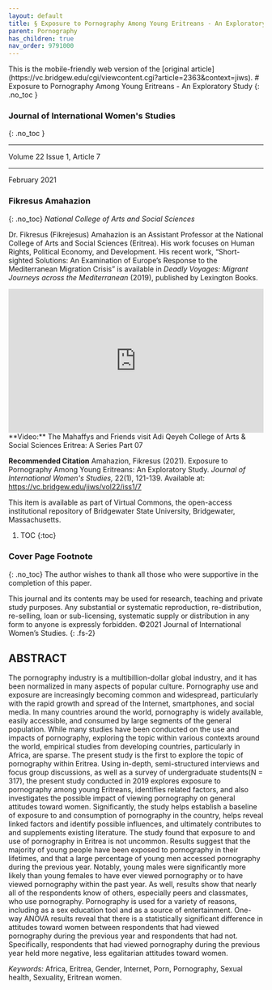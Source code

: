 ```yaml
---
layout: default
title: § Exposure to Pornography Among Young Eritreans - An Exploratory Study  
parent: Pornography 
has_children: true
nav_order: 9791000
---
```

<style>
.dont-break-out {
  /* These are technically the same, but use both */
  overflow-wrap: break-word;
  word-wrap: break-word;

     -ms-word-break: break-all;
  /* This is the dangerous one in WebKit, as it breaks things wherever */
  word-break: break-all;
  /* Instead use this non-standard one: */
  word-break: break-word;
}

.youtube-container {
    position: relative;
    width: 100%;
    height: 0;
    padding-bottom: 56.25%;
}
.youtube-video {
    position: absolute;
    top: 0;
    left: 0;
    width: 100%;
    height: 100%;
}

</style>

<div class="dont-break-out" markdown="1">
This is the mobile-friendly web version of the [original article](https://vc.bridgew.edu/cgi/viewcontent.cgi?article=2363&context=jiws).
# Exposure to Pornography Among Young Eritreans - An Exploratory Study 
{: .no_toc }

### Journal of International Women's Studies 
{: .no_toc }

***

Volume 22 Issue 1, Article 7

***

February 2021

### Fikresus Amahazion
{: .no_toc}
*National College of Arts and Social Sciences* 

Dr. Fikresus (Fikrejesus) Amahazion is an Assistant Professor at the National College of Arts and Social Sciences (Eritrea). His work focuses on Human Rights, Political Economy, and Development. His recent work, “Short-sighted Solutions: An Examination of Europe’s Response to the Mediterranean Migration Crisis” is available in *Deadly Voyages: Migrant Journeys across the Mediterranean* (2019), published by Lexington Books.


<div class="youtube-container">
<iframe width="100%" src="https://www.youtube.com/embed/HmB3j_au5Co" title="YouTube video player" frameborder="0" allow="accelerometer; autoplay; clipboard-write; encrypted-media; gyroscope; picture-in-picture" allowfullscreen class="youtube-video"></iframe>
</div>
**Video:** The Mahaffys and Friends visit Adi Qeyeh College of Arts & Social Sciences Eritrea: A Series Part 07 

**Recommended Citation**
Amahazion, Fikresus (2021). Exposure to Pornography Among Young Eritreans: An Exploratory Study. *Journal of International Women's Studies,* 22(1), 121-139. Available at: https://vc.bridgew.edu/jiws/vol22/iss1/7

This item is available as part of Virtual Commons, the open-access institutional repository of Bridgewater State University, Bridgewater, Massachusetts.


1. TOC
{:toc}

### Cover Page Footnote 
{: .no_toc}
The author wishes to thank all those who were supportive in the completion of this paper.

This journal and its contents may be used for research, teaching and private study purposes. Any substantial or systematic reproduction, re-distribution, re-selling, loan or sub-licensing, systematic supply or distribution in any form to anyone is expressly forbidden. ©2021 Journal of International Women’s Studies.
{: .fs-2}

## ABSTRACT
The pornography industry is a multibillion-dollar global industry, and it has been normalized in many aspects of popular culture. Pornography use and exposure are increasingly becoming common and widespread, particularly with the rapid growth and spread of the Internet, smartphones, and social media. In many countries around the world, pornography is widely available, easily accessible, and consumed by large segments of the general population. While many studies have been conducted on the use and impacts of pornography, exploring the topic within various contexts around the world, empirical studies from developing countries, particularly in Africa, are sparse. The present study is the first to explore the topic of pornography within Eritrea. Using in-depth, semi-structured interviews and focus group discussions, as well as a survey of undergraduate students(N = 317), the present study conducted in 2019 explores exposure to pornography among young Eritreans, identifies related factors, and also investigates the possible impact of viewing pornography on general attitudes toward women. Significantly, the study helps establish a baseline of exposure to and consumption of pornography in the country, helps reveal linked factors and identify possible influences, and ultimately contributes to and supplements existing literature. The study found that exposure to and use of pornography in Eritrea is not uncommon. Results suggest that the majority of young people have been exposed to pornography in their lifetimes, and that a large percentage of young men accessed pornography during the previous year. Notably, young males were significantly more likely than young females to have ever viewed pornography or to have viewed pornography within the past year. As well, results show that nearly all of the respondents know of others, especially peers and classmates, who use pornography. Pornography is used for a variety of reasons, including as a sex education tool and as a source of entertainment. One-way ANOVA results reveal that there is a statistically significant difference in attitudes toward women between respondents that had viewed pornography during the previous year and respondents that had not. Specifically, respondents that had viewed pornography during the previous year held more negative, less egalitarian attitudes toward women.

*Keywords:* Africa, Eritrea, Gender, Internet, Porn, Pornography, Sexual health, Sexuality, Eritrean women.

</div>
